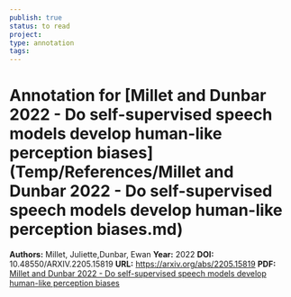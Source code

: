 ```yaml
---
publish: true
status: to read
project:
type: annotation
tags:
---
```

# Annotation for [Millet and Dunbar 2022 - Do self-supervised speech models develop human-like perception biases](Temp/References/Millet and Dunbar 2022 - Do self-supervised speech models develop human-like perception biases.md)

**Authors:** Millet, Juliette,Dunbar, Ewan
**Year:** 2022
**DOI:** 10.48550/ARXIV.2205.15819
**URL:** https://arxiv.org/abs/2205.15819
**PDF:** [Millet and Dunbar 2022 - Do self-supervised speech models develop human-like perception biases](Papers/PDFs/Millet%20and%20Dunbar%202022%20-%20Do%20self-supervised%20speech%20models%20develop%20human-like%20perception%20biases.pdf)
